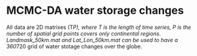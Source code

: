 # MCMC-DA water storage changes
All data are 2D matrixes (T*P), where T is the length of time series, P is the number of spatial grid points covers only continental regions. 
   Landmask_50km.mat and Lat_Lon_50km.mat can be used to have a 360*720 grid of water stotage changes over the globe. 
